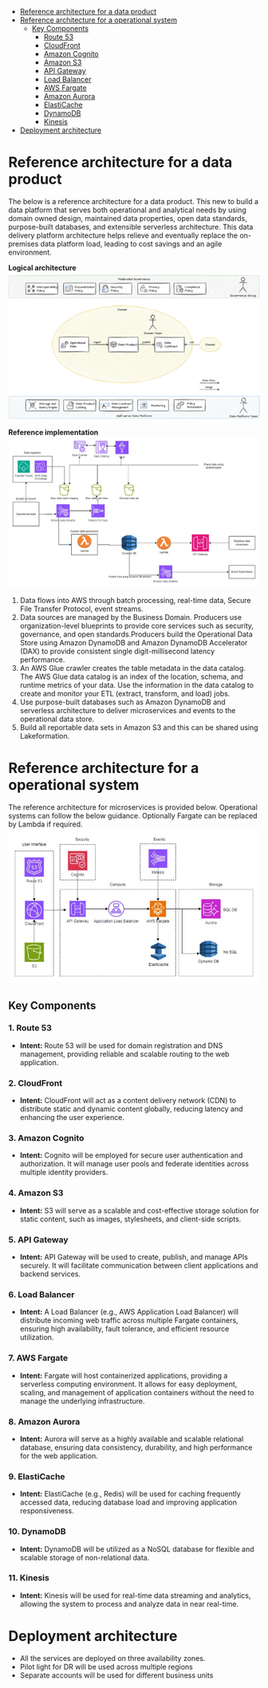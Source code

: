 <!-- TOC -->
- [Reference architecture for a data product](#reference-architecture-for-a-data-product)
- [Reference architecture for a operational system](#reference-architecture-for-a-operational-system)
    - [Key Components](#key-components)
        - [Route 53](#route-53)
        - [CloudFront](#cloudfront)
        - [Amazon Cognito](#amazon-cognito)
        - [Amazon S3](#amazon-s3)
        - [API Gateway](#api-gateway)
        - [Load Balancer](#load-balancer)
        - [AWS Fargate](#aws-fargate)
        - [Amazon Aurora](#amazon-aurora)
        - [ElastiCache](#elasticache)
        - [DynamoDB](#dynamodb)
        - [Kinesis](#kinesis)
- [Deployment architecture](#deployment-architecture)

<!-- /TOC -->

# Reference architecture for a data product
The below is a reference architecture for a data product. This new to build a data platform that serves both operational and analytical needs by using domain owned design, maintained data properties, open data standards, purpose-built databases, and extensible serverless architecture. This data delivery platform architecture helps relieve and eventually replace the on-premises data platform load, leading to cost savings and an agile environment.

**Logical architecture**
![domain architecture](/resources/domain-architecture.png)

**Reference implementation**
![Reference Implementation](/resources/domain-architecture-ref-implementation.jpg)
1. Data flows into AWS through batch processing,
real-time data, Secure File Transfer Protocol, event streams.
2. Data sources are managed by the Business Domain. Producers use organization-level blueprints to provide core services such as
security, governance, and open standards.Producers build the Operational Data Store using Amazon DynamoDB and Amazon DynamoDB
Accelerator (DAX) to provide consistent single digit-millisecond latency performance.
3. An AWS Glue crawler creates the table metadata in the data catalog. The AWS Glue data catalog is an index of the location, schema, and runtime metrics of your data. Use the information in the data catalog to create and monitor your ETL (extract, transform, and load) jobs.
4. Use purpose-built databases such as Amazon DynamoDB and serverless architecture to deliver microservices and events to the operational data
store.
5. Build all reportable data sets in Amazon S3 and this can be shared using Lakeformation.

# Reference architecture for a operational system
The reference architecture for microservices is provided below. Operational systems can follow the below guidance.
Optionally Fargate can be replaced by Lambda if required.
![microservice reference architecture](/resources/microservice-reference-architecture.jpg)

## Key Components

### 1. Route 53

- **Intent:** Route 53 will be used for domain registration and DNS management, providing reliable and scalable routing to the web application.

### 2. CloudFront

- **Intent:** CloudFront will act as a content delivery network (CDN) to distribute static and dynamic content globally, reducing latency and enhancing the user experience.

### 3. Amazon Cognito

- **Intent:** Cognito will be employed for secure user authentication and authorization. It will manage user pools and federate identities across multiple identity providers.

### 4. Amazon S3

- **Intent:** S3 will serve as a scalable and cost-effective storage solution for static content, such as images, stylesheets, and client-side scripts.

### 5. API Gateway

- **Intent:** API Gateway will be used to create, publish, and manage APIs securely. It will facilitate communication between client applications and backend services.

### 6. Load Balancer

- **Intent:** A Load Balancer (e.g., AWS Application Load Balancer) will distribute incoming web traffic across multiple Fargate containers, ensuring high availability, fault tolerance, and efficient resource utilization.

### 7. AWS Fargate

- **Intent:** Fargate will host containerized applications, providing a serverless computing environment. It allows for easy deployment, scaling, and management of application containers without the need to manage the underlying infrastructure.

### 8. Amazon Aurora

- **Intent:** Aurora will serve as a highly available and scalable relational database, ensuring data consistency, durability, and high performance for the web application.

### 9. ElastiCache

- **Intent:** ElastiCache (e.g., Redis) will be used for caching frequently accessed data, reducing database load and improving application responsiveness.

### 10. DynamoDB

- **Intent:** DynamoDB will be utilized as a NoSQL database for flexible and scalable storage of non-relational data.

### 11. Kinesis

- **Intent:** Kinesis will be used for real-time data streaming and analytics, allowing the system to process and analyze data in near real-time.

# Deployment architecture
- All the services are deployed on three availability zones. 
- Pilot light for DR will be used across multiple regions
- Separate accounts will be used for different business units

